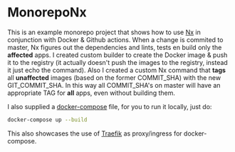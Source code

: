 # MonorepoNx

This is an example monorepo project that shows how to use [Nx](https://nx.dev) in conjunction with Docker & Github actions.
When a change is commited to master, Nx figures out the dependencies and lints, tests en build only the **affected** apps.
I created custom builder to create the Docker image & push it to the registry (it actually doesn't push the images to the registry, instead it just echo the command).
Also I created a custom Nx command that **tags** all **unaffected** images (based on the former COMMIT_SHA) with the new GIT_COMMIT_SHA.
In this way all COMMIT_SHA's on master will have an appropriate TAG for **all** apps, even without building them.

I also supplied a [docker-compose](docker-compose.yml) file, for you to run it locally, just do:
```bash
docker-compose up --build
```

This also showcases the use of [Traefik](https://docs.traefik.io) as proxy/ingress for docker-compose.

